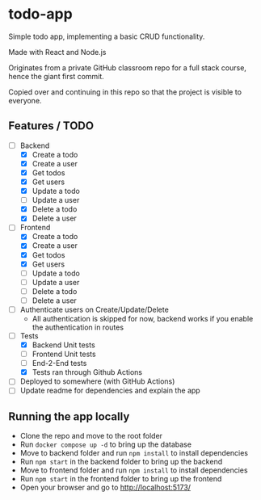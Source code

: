 # todo-app

Simple todo app, implementing a basic CRUD functionality.

Made with React and Node.js

Originates from a private GitHub classroom repo for a full stack course, hence the giant first commit.

Copied over and continuing in this repo so that the project is visible to everyone.

## Features / TODO

- [ ] Backend
  - [x] Create a todo
  - [x] Create a user
  - [x] Get todos
  - [x] Get users
  - [x] Update a todo
  - [ ] Update a user
  - [x] Delete a todo
  - [x] Delete a user
- [ ] Frontend
  - [x] Create a todo
  - [x] Create a user
  - [x] Get todos
  - [x] Get users
  - [ ] Update a todo
  - [ ] Update a user
  - [ ] Delete a todo
  - [ ] Delete a user
- [ ] Authenticate users on Create/Update/Delete
  - All authentication is skipped for now, backend works if you enable the authentication in routes
- [ ] Tests
  - [x] Backend Unit tests
  - [ ] Frontend Unit tests
  - [ ] End-2-End tests
  - [x] Tests ran through Github Actions
- [ ] Deployed to somewhere (with GitHub Actions)
- [ ] Update readme for dependencies and explain the app

## Running the app locally

- Clone the repo and move to the root folder
- Run `docker compose up -d` to bring up the database
- Move to backend folder and run `npm install` to install dependencies
- Run `npm start` in the backend folder to bring up the backend
- Move to frontend folder and run `npm install` to install dependencies
- Run `npm start` in the frontend folder to bring up the frontend
- Open your browser and go to <http://localhost:5173/>
